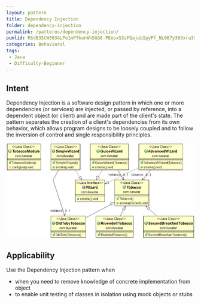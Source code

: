 ```yaml
---
layout: pattern
title: Dependency Injection
folder: dependency-injection
permalink: /patterns/dependency-injection/
pumlid: RSdB3SCW303GLPe1mFTkunWhSGG6-PEesxS3zFQajubIpyPf_NL6B7y363xra3XpJsUZgS4QbUO0wVbWeC65DvR6BeUMXH5iwZ3GVu36YxMnqgU8NamXKu63_aPD6tNbw5y0
categories: Behavioral
tags:
 - Java
 - Difficulty-Beginner
---
```


## Intent
Dependency Injection is a software design pattern in which one or
more dependencies (or services) are injected, or passed by reference, into a
dependent object (or client) and are made part of the client's state. The
pattern separates the creation of a client's dependencies from its own
behavior, which allows program designs to be loosely coupled and to follow the
inversion of control and single responsibility principles.

![alt text](etc/dependency-injection.png "Dependency Injection")

## Applicability
Use the Dependency Injection pattern when

* when you need to remove knowledge of concrete implementation from object
* to enable unit testing of classes in isolation using mock objects or stubs
